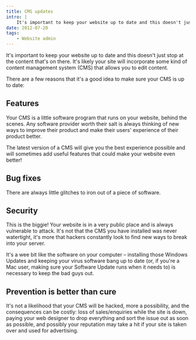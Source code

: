 ```yaml
---
title: CMS updates
intro: |
    It's important to keep your website up to date and this doesn't just stop at the content that's on there. It's likely your site will incorporate some
date: 2012-07-20
tags:
    - Website admin
---
```


It's important to keep your website up to date and this doesn't just stop at the content that's on there. It's likely your site will incorporate some kind of content management system (CMS) that allows you to edit content.

There are a few reasons that it's a good idea to make sure your CMS is up to date:


## Features

Your CMS is a little software program that runs on your website, behind the scenes. Any software provider worth their salt is always thinking of new ways to improve their product and make their users' experience of their product better.

The latest version of a CMS will give you the best experience possible and will sometimes add useful features that could make your website even better!


## Bug fixes

There are always little glitches to iron out of a piece of software.


## Security

This is the biggie! Your website is in a very public place and is always vulnerable to attack. It's not that the CMS you have installed was never watertight, it's more that hackers constantly look to find new ways to break into your server.

It's a wee bit like the software on your computer – installing those Windows Updates and keeping your virus software bang up to date (or, if you're a Mac user, making sure your Software Update runs when it needs to) is necessary to keep the bad guys out.


## Prevention is better than cure

It's not a likelihood that your CMS will be hacked, more a possibility, and the consequences can be costly: loss of sales/enquiries while the site is down, paying your web designer to drop everything and sort the issue out as soon as possible, and possibly your reputation may take a hit if your site is taken over and used for advertising.
